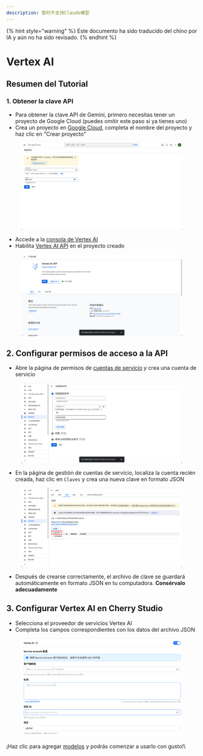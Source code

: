 ```yaml
---
description: 暂时不支持Claude模型
---
```


{% hint style="warning" %}
Este documento ha sido traducido del chino por IA y aún no ha sido revisado.
{% endhint %}

# Vertex AI

## Resumen del Tutorial

### 1. Obtener la clave API

*   Para obtener la clave API de Gemini, primero necesitas tener un proyecto de Google Cloud (puedes omitir este paso si ya tienes uno)
*   Crea un proyecto en [Google Cloud](https://console.cloud.google.com/projectcreate), completa el nombre del proyecto y haz clic en "Crear proyecto"

<figure><img src="../../.gitbook/assets/image (1).png" alt=""><figcaption></figcaption></figure>

*   Accede a la [consola de Vertex AI](https://console.cloud.google.com/vertex-ai)
*   Habilita [Vertex AI API](ttps://console.cloud.google.com/apis/library/aiplatform.googleapis.com?inv=1\&invt=Ab0iBA) en el proyecto creado

<figure><img src="../../.gitbook/assets/image (78).png" alt=""><figcaption></figcaption></figure>

## 2. Configurar permisos de acceso a la API

*   Abre la página de permisos de [cuentas de servicio](https://console.cloud.google.com/iam-admin/serviceaccounts) y crea una cuenta de servicio

<figure><img src="../../.gitbook/assets/image (79).png" alt=""><figcaption></figcaption></figure>

*   En la página de gestión de cuentas de servicio, localiza la cuenta recién creada, haz clic en `Claves` y crea una nueva clave en formato JSON

<figure><img src="../../.gitbook/assets/image (80).png" alt=""><figcaption></figcaption></figure>

*   Después de crearse correctamente, el archivo de clave se guardará automáticamente en formato JSON en tu computadora. **Consérvalo adecuadamente**

## 3. Configurar Vertex AI en Cherry Studio

*   Selecciona el proveedor de servicios Vertex AI
*   Completa los campos correspondientes con los datos del archivo JSON

<figure><img src="../../.gitbook/assets/image (81).png" alt=""><figcaption></figcaption></figure>

¡Haz clic para agregar [modelos](https://console.cloud.google.com/vertex-ai/model-garden) y podrás comenzar a usarlo con gusto!\